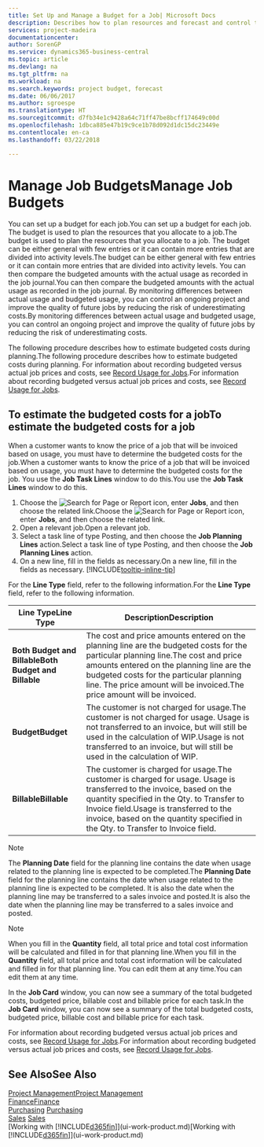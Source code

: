 ```yaml
---
title: Set Up and Manage a Budget for a Job| Microsoft Docs
description: Describes how to plan resources and forecast and control the costs of a project by setting up a budget for each job.
services: project-madeira
documentationcenter: 
author: SorenGP
ms.service: dynamics365-business-central
ms.topic: article
ms.devlang: na
ms.tgt_pltfrm: na
ms.workload: na
ms.search.keywords: project budget, forecast
ms.date: 06/06/2017
ms.author: sgroespe
ms.translationtype: HT
ms.sourcegitcommit: d7fb34e1c9428a64c71ff47be8bcff174649c00d
ms.openlocfilehash: 1dbca885e47b19c9ce1b78d092d1dc15dc23449e
ms.contentlocale: en-ca
ms.lasthandoff: 03/22/2018

---
```

# <a name="manage-job-budgets"></a><span data-ttu-id="3d9ec-103">Manage Job Budgets</span><span class="sxs-lookup"><span data-stu-id="3d9ec-103">Manage Job Budgets</span></span>
<span data-ttu-id="3d9ec-104">You can set up a budget for each job.</span><span class="sxs-lookup"><span data-stu-id="3d9ec-104">You can set up a budget for each job.</span></span> <span data-ttu-id="3d9ec-105">The budget is used to plan the resources that you allocate to a job.</span><span class="sxs-lookup"><span data-stu-id="3d9ec-105">The budget is used to plan the resources that you allocate to a job.</span></span> <span data-ttu-id="3d9ec-106">The budget can be either general with few entries or it can contain more entries that are divided into activity levels.</span><span class="sxs-lookup"><span data-stu-id="3d9ec-106">The budget can be either general with few entries or it can contain more entries that are divided into activity levels.</span></span> <span data-ttu-id="3d9ec-107">You can then compare the budgeted amounts with the actual usage as recorded in the job journal.</span><span class="sxs-lookup"><span data-stu-id="3d9ec-107">You can then compare the budgeted amounts with the actual usage as recorded in the job journal.</span></span> <span data-ttu-id="3d9ec-108">By monitoring differences between actual usage and budgeted usage, you can control an ongoing project and improve the quality of future jobs by reducing the risk of underestimating costs.</span><span class="sxs-lookup"><span data-stu-id="3d9ec-108">By monitoring differences between actual usage and budgeted usage, you can control an ongoing project and improve the quality of future jobs by reducing the risk of underestimating costs.</span></span>

<span data-ttu-id="3d9ec-109">The following procedure describes how to estimate budgeted costs during planning.</span><span class="sxs-lookup"><span data-stu-id="3d9ec-109">The following procedure describes how to estimate budgeted costs during planning.</span></span> <span data-ttu-id="3d9ec-110">For information about recording budgeted versus actual job prices and costs, see [Record Usage for Jobs](projects-how-record-job-usage.md).</span><span class="sxs-lookup"><span data-stu-id="3d9ec-110">For information about recording budgeted versus actual job prices and costs, see [Record Usage for Jobs](projects-how-record-job-usage.md).</span></span>  

## <a name="JobBudgetCosts"></a> <span data-ttu-id="3d9ec-111">To estimate the budgeted costs for a job</span><span class="sxs-lookup"><span data-stu-id="3d9ec-111">To estimate the budgeted costs for a job</span></span>
<span data-ttu-id="3d9ec-112">When a customer wants to know the price of a job that will be invoiced based on usage, you must have to determine the budgeted costs for the job.</span><span class="sxs-lookup"><span data-stu-id="3d9ec-112">When a customer wants to know the price of a job that will be invoiced based on usage, you must have to determine the budgeted costs for the job.</span></span> <span data-ttu-id="3d9ec-113">You use the **Job Task Lines** window to do this.</span><span class="sxs-lookup"><span data-stu-id="3d9ec-113">You use the **Job Task Lines** window to do this.</span></span>

1. <span data-ttu-id="3d9ec-114">Choose the ![Search for Page or Report](media/ui-search/search_small.png "Search for Page or Report icon") icon, enter **Jobs**, and then choose the related link.</span><span class="sxs-lookup"><span data-stu-id="3d9ec-114">Choose the ![Search for Page or Report](media/ui-search/search_small.png "Search for Page or Report icon") icon, enter **Jobs**, and then choose the related link.</span></span>  
2. <span data-ttu-id="3d9ec-115">Open a relevant job.</span><span class="sxs-lookup"><span data-stu-id="3d9ec-115">Open a relevant job.</span></span>
3. <span data-ttu-id="3d9ec-116">Select a task line of type Posting, and then choose the **Job Planning Lines** action.</span><span class="sxs-lookup"><span data-stu-id="3d9ec-116">Select a task line of type Posting, and then choose the **Job Planning Lines** action.</span></span>
4. <span data-ttu-id="3d9ec-117">On a new line, fill in the fields as necessary.</span><span class="sxs-lookup"><span data-stu-id="3d9ec-117">On a new line, fill in the fields as necessary.</span></span> [!INCLUDE[tooltip-inline-tip](includes/tooltip-inline-tip_md.md)]   

<span data-ttu-id="3d9ec-118">For the **Line Type** field, refer to the following information.</span><span class="sxs-lookup"><span data-stu-id="3d9ec-118">For the **Line Type** field, refer to the following information.</span></span>  

| <span data-ttu-id="3d9ec-119">Line Type</span><span class="sxs-lookup"><span data-stu-id="3d9ec-119">Line Type</span></span> | <span data-ttu-id="3d9ec-120">Description</span><span class="sxs-lookup"><span data-stu-id="3d9ec-120">Description</span></span> |
| --- | --- |
| <span data-ttu-id="3d9ec-121">**Both Budget and Billable**</span><span class="sxs-lookup"><span data-stu-id="3d9ec-121">**Both Budget and Billable**</span></span> |<span data-ttu-id="3d9ec-122">The cost and price amounts entered on the planning line are the budgeted costs for the particular planning line.</span><span class="sxs-lookup"><span data-stu-id="3d9ec-122">The cost and price amounts entered on the planning line are the budgeted costs for the particular planning line.</span></span> <span data-ttu-id="3d9ec-123">The price amount will be invoiced.</span><span class="sxs-lookup"><span data-stu-id="3d9ec-123">The price amount will be invoiced.</span></span> |
| <span data-ttu-id="3d9ec-124">**Budget**</span><span class="sxs-lookup"><span data-stu-id="3d9ec-124">**Budget**</span></span> |<span data-ttu-id="3d9ec-125">The customer is not charged for usage.</span><span class="sxs-lookup"><span data-stu-id="3d9ec-125">The customer is not charged for usage.</span></span> <span data-ttu-id="3d9ec-126">Usage is not transferred to an invoice, but will still be used in the calculation of WIP.</span><span class="sxs-lookup"><span data-stu-id="3d9ec-126">Usage is not transferred to an invoice, but will still be used in the calculation of WIP.</span></span> |
| <span data-ttu-id="3d9ec-127">**Billable**</span><span class="sxs-lookup"><span data-stu-id="3d9ec-127">**Billable**</span></span> |<span data-ttu-id="3d9ec-128">The customer is charged for usage.</span><span class="sxs-lookup"><span data-stu-id="3d9ec-128">The customer is charged for usage.</span></span> <span data-ttu-id="3d9ec-129">Usage is transferred to the invoice, based on the quantity specified in the Qty. to Transfer to Invoice field.</span><span class="sxs-lookup"><span data-stu-id="3d9ec-129">Usage is transferred to the invoice, based on the quantity specified in the Qty. to Transfer to Invoice field.</span></span> |

> [!NOTE]  
>   <span data-ttu-id="3d9ec-130">The **Planning Date** field for the planning line contains the date when usage related to the planning line is expected to be completed.</span><span class="sxs-lookup"><span data-stu-id="3d9ec-130">The **Planning Date** field for the planning line contains the date when usage related to the planning line is expected to be completed.</span></span> <span data-ttu-id="3d9ec-131">It is also the date when the planning line may be transferred to a sales invoice and posted.</span><span class="sxs-lookup"><span data-stu-id="3d9ec-131">It is also the date when the planning line may be transferred to a sales invoice and posted.</span></span>  

> [!NOTE]  
>   <span data-ttu-id="3d9ec-132">When you fill in the **Quantity** field, all total price and total cost information will be calculated and filled in for that planning line.</span><span class="sxs-lookup"><span data-stu-id="3d9ec-132">When you fill in the **Quantity** field, all total price and total cost information will be calculated and filled in for that planning line.</span></span> <span data-ttu-id="3d9ec-133">You can edit them at any time.</span><span class="sxs-lookup"><span data-stu-id="3d9ec-133">You can edit them at any time.</span></span>

<span data-ttu-id="3d9ec-134">In the **Job Card** window, you can now see a summary of the total budgeted costs, budgeted price, billable cost and billable price for each task.</span><span class="sxs-lookup"><span data-stu-id="3d9ec-134">In the **Job Card** window, you can now see a summary of the total budgeted costs, budgeted price, billable cost and billable price for each task.</span></span>

<span data-ttu-id="3d9ec-135">For information about recording budgeted versus actual job prices and costs, see [Record Usage for Jobs](projects-how-record-job-usage.md).</span><span class="sxs-lookup"><span data-stu-id="3d9ec-135">For information about recording budgeted versus actual job prices and costs, see [Record Usage for Jobs](projects-how-record-job-usage.md).</span></span>

## <a name="see-also"></a><span data-ttu-id="3d9ec-136">See Also</span><span class="sxs-lookup"><span data-stu-id="3d9ec-136">See Also</span></span>
[<span data-ttu-id="3d9ec-137">Project Management</span><span class="sxs-lookup"><span data-stu-id="3d9ec-137">Project Management</span></span>](projects-manage-projects.md)  
[<span data-ttu-id="3d9ec-138">Finance</span><span class="sxs-lookup"><span data-stu-id="3d9ec-138">Finance</span></span>](finance.md)  
<span data-ttu-id="3d9ec-139">[Purchasing](purchasing-manage-purchasing.md)       </span><span class="sxs-lookup"><span data-stu-id="3d9ec-139">[Purchasing](purchasing-manage-purchasing.md)       </span></span>  
<span data-ttu-id="3d9ec-140">[Sales](sales-manage-sales.md)    </span><span class="sxs-lookup"><span data-stu-id="3d9ec-140">[Sales](sales-manage-sales.md)    </span></span>  
<span data-ttu-id="3d9ec-141">[Working with [!INCLUDE[d365fin](includes/d365fin_md.md)]](ui-work-product.md)</span><span class="sxs-lookup"><span data-stu-id="3d9ec-141">[Working with [!INCLUDE[d365fin](includes/d365fin_md.md)]](ui-work-product.md)</span></span>  

